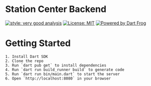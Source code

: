 # Station Center Backend

[![style: very good analysis][very_good_analysis_badge]][very_good_analysis_link]
[![License: MIT][license_badge]][license_link]
[![Powered by Dart Frog](https://img.shields.io/endpoint?url=https://tinyurl.com/dartfrog-badge)](https://dartfrog.vgv.dev)

# Getting Started

    1. Install Dart SDK
    2. Clone the repo
    3. Run `dart pub get` to install dependencies
    4. Run `dart run build_runner build` to generate code
    5. Run `dart run bin/main.dart` to start the server
    6. Open `http://localhost:8080` in your browser


[license_badge]: https://img.shields.io/badge/license-MIT-blue.svg

[license_link]: https://opensource.org/licenses/MIT

[very_good_analysis_badge]: https://img.shields.io/badge/style-very_good_analysis-B22C89.svg

[very_good_analysis_link]: https://pub.dev/packages/very_good_analysis